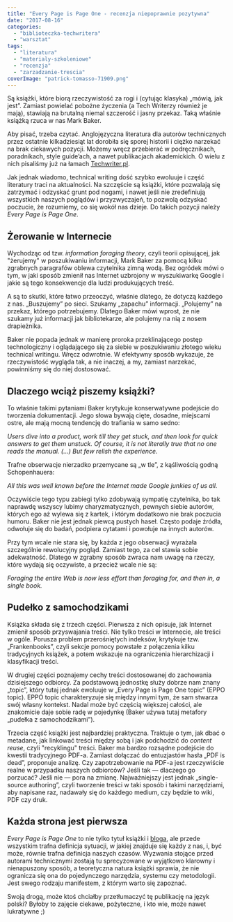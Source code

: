 ```yaml
---
title: "Every Page is Page One - recenzja niepoprawnie pozytywna"
date: "2017-08-16"
categories: 
  - "biblioteczka-techwritera"
  - "warsztat"
tags: 
  - "literatura"
  - "materialy-szkoleniowe"
  - "recenzja"
  - "zarzadzanie-trescia"
coverImage: "patrick-tomasso-71909.png"
---
```


Są książki, które biorą rzeczywistość za rogi i (cytując klasyka) „mówią, jak jest”. Zamiast powielać pobożne życzenia (a Tech Writerzy również je mają), stawiają na brutalną niemal szczerość i jasny przekaz. Taką właśnie książką rzuca w nas Mark Baker.

Aby pisać, trzeba czytać. Anglojęzyczna literatura dla autorów technicznych przez ostatnie kilkadziesiąt lat dorobiła się sporej historii i ciężko narzekać na brak ciekawych pozycji. Możemy wręcz przebierać w podręcznikach, poradnikach, style guide’ach, a nawet publikacjach akademickich. O wielu z nich pisaliśmy już na łamach [Techwriter.pl](http://techwriter.pl/tag/literatura/).

Jak jednak wiadomo, technical writing dość szybko ewoluuje i część literatury traci na aktualności. Na szczęście są książki, które pozwalają się zatrzymać i odzyskać grunt pod nogami, i nawet jeśli nie zredefiniują wszystkich naszych poglądów i przyzwyczajeń, to pozwolą odzyskać poczucie, że rozumiemy, co się wokół nas dzieje. Do takich pozycji należy _Every Page is Page One_.

## Żerowanie w Internecie

Wychodząc od tzw. _information foraging theory_, czyli teorii opisującej, jak "żerujemy" w poszukiwaniu informacji, Mark Baker za pomocą kilku zgrabnych paragrafów oblewa czytelnika zimną wodą. Bez ogródek mówi o tym, w jaki sposób zmienił nas Internet uzbrojony w wyszukiwarkę Google i jakie są tego konsekwencje dla ludzi produkujących treść.

A są to skutki, które łatwo przeoczyć, właśnie dlatego, że dotyczą każdego z nas. „Buszujemy” po sieci. Szukamy „zapachu” informacji. „Polujemy” na przekaz, którego potrzebujemy. Dlatego Baker mówi wprost, że nie szukamy już informacji jak bibliotekarze, ale polujemy na nią z nosem drapieżnika.

Baker nie popada jednak w manierę proroka przeklinającego postęp technologiczny i oglądającego się za siebie w poszukiwaniu złotego wieku technical writingu. Wręcz odwrotnie. W efektywny sposób wykazuje, że rzeczywistość wygląda tak, a nie inaczej, a my, zamiast narzekać, powinniśmy się do niej dostosować.

## Dlaczego wciąż piszemy książki?

To właśnie takimi pytaniami Baker krytykuje konserwatywne podejście do tworzenia dokumentacji. Jego słowa bywają cięte, dosadne, miejscami ostre, ale mają mocną tendencję do trafiania w samo sedno:

_Users dive into a product, work till they get stuck, and then look for quick answers to get them unstuck. Of course, it is not literally true that no one reads the manual. (…) But few relish the experience._

Trafne obserwacje nierzadko przemycane są „w tle”, z kąśliwością godną Schopenhauera:

_All this was well known before the Internet made Google junkies of us all._

Oczywiście tego typu zabiegi tylko zdobywają sympatię czytelnika, bo tak naprawdę wszyscy lubimy charyzmatycznych, pewnych siebie autorów, których ego aż wylewa się z kartek, i którym dodatkowo nie brak poczucia humoru. Baker nie jest jednak piewcą pustych haseł. Często podaje źródła, odwołuje się do badań, podpiera cytatami i powołuje na innych autorów.

Przy tym wcale nie stara się, by każda z jego obserwacji wyrażała szczególnie rewolucyjny pogląd. Zamiast tego, za cel stawia sobie adekwatność. Dlatego w zgrabny sposób zwraca nam uwagę na rzeczy, które wydają się oczywiste, a przecież wcale nie są:

_Foraging the entire Web is now less effort than foraging for, and then in, a single book._

## Pudełko z samochodzikami

Książka składa się z trzech części. Pierwsza z nich opisuje, jak Internet zmienił sposób przyswajania treści. Nie tylko treści w Internecie, ale treści w ogóle. Porusza problem przerośniętych indeksów, krytykuje tzw. „Frankenbooks”, czyli sekcje pomocy powstałe z połączenia kilku tradycyjnych książek, a potem wskazuje na ograniczenia hierarchizacji i klasyfikacji treści.

W drugiej części poznajemy cechy treści dostosowanej do zachowania dzisiejszego odbiorcy. Za podstawową jednostkę służy dobrze nam znany „topic”, który tutaj jednak ewoluuje w „Every Page is Page One topic” (EPPO topic). EPPO topic charakteryzuje się między innymi tym, że sam stwarza swój własny kontekst. Nadal może być częścią większej całości, ale znakomicie daje sobie radę w pojedynkę (Baker używa tutaj metafory „pudełka z samochodzikami”).

Trzecia część książki jest najbardziej praktyczna. Traktuje o tym, jak dbać o metadane, jak linkować treści między sobą i jak podchodzić do _content reuse_, czyli "recyklingu" treści. Baker ma bardzo rozsądne podejście do kwestii tradycyjnego PDF-a. Zamiast dołączać do entuzjastów hasła „PDF is dead”, proponuje analizę. Czy zapotrzebowanie na PDF-a jest rzeczywiście realne w przypadku naszych odbiorców? Jeśli tak — dlaczego go porzucać? Jeśli nie — pora na zmianę. Najważniejszy jest jednak „single-source authoring”, czyli tworzenie treści w taki sposób i takimi narzędziami, aby napisane raz, nadawały się do każdego medium, czy będzie to wiki, PDF czy druk.

## Każda strona jest pierwsza

_Every Page is Page One_ to nie tylko tytuł książki i [bloga](http://everypageispageone.com), ale przede wszystkim trafna definicja sytuacji, w jakiej znajduje się każdy z nas, i, być może, równie trafna definicja naszych czasów. Wyzwania stojące przed autorami technicznymi zostają tu sprecyzowane w wyjątkowo klarowny i nienapuszony sposób, a teoretyczna natura książki sprawia, że nie ogranicza się ona do pojedynczego narzędzia, systemu czy metodologii. Jest swego rodzaju manifestem, z którym warto się zapoznać.

Swoją drogą, może ktoś chciałby przetłumaczyć tę publikację na język polski? Byłoby to zajęcie ciekawe, pożyteczne, i kto wie, może nawet lukratywne ;)
